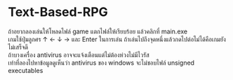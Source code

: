 # Text-Based-RPG
ถ้าอยากลองเล่นให้โหลดไฟล์ game แตกไฟล์ให้เรียบร้อย แล้วคลิกที่ main.exe<br>
เกมใช้ปุ่มลูกศร ↑ ← ↓ → และ Enter ในการเล่น
ถ้าเล่นไปถึงจุดหนึ่งแล้วกดไปต่อไม่ได้คือเกมยังไม่เสร็จดี<br>
ถ้าบางเครื่อง antivirus อาจจะแจ้งเตือนแต่ไม่ต้องห่วงไม่มีไวรัส<br>
เท่าที่ลองไปหาข้อมูลดูเห็นว่า antivirus ของ windows จะไม่ชอบไฟล์ unsigned executables<br>

